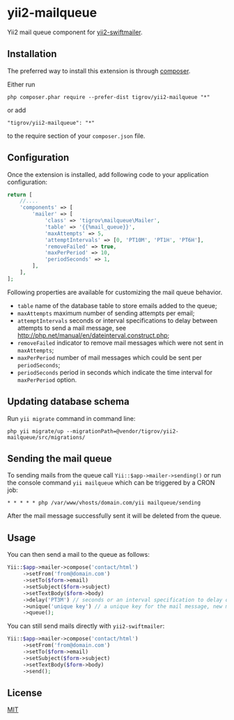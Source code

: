 yii2-mailqueue
==============

Yii2 mail queue component for [yii2-swiftmailer](http://www.yiiframework.com/doc-2.0/ext-swiftmailer-index.html).


Installation
------------

The preferred way to install this extension is through [composer](http://getcomposer.org/download/).

Either run

```
php composer.phar require --prefer-dist tigrov/yii2-mailqueue "*"
```

or add

```
"tigrov/yii2-mailqueue": "*"
```

to the require section of your `composer.json` file.

 
Configuration
-------------
Once the extension is installed, add following code to your application configuration:

```php
return [
    //....
    'components' => [
        'mailer' => [
            'class' => 'tigrov\mailqueue\Mailer',
            'table' => '{{%mail_queue}}',
            'maxAttempts' => 5,
            'attemptIntervals' => [0, 'PT10M', 'PT1H', 'PT6H'],
            'removeFailed' => true,
            'maxPerPeriod' => 10,
            'periodSeconds' => 1,
        ],
    ],
];
```

Following properties are available for customizing the mail queue behavior.

* `table` name of the database table to store emails added to the queue;
* `maxAttempts` maximum number of sending attempts per email;
* `attemptIntervals` seconds or interval specifications to delay between attempts to send a mail message, see http://php.net/manual/en/dateinterval.construct.php;
* `removeFailed` indicator to remove mail messages which were not sent in `maxAttempts`;
* `maxPerPeriod` number of mail messages which could be sent per `periodSeconds`;
* `periodSeconds` period in seconds which indicate the time interval for `maxPerPeriod` option.


Updating database schema
------------------------

Run `yii migrate` command in command line:

```
php yii migrate/up --migrationPath=@vendor/tigrov/yii2-mailqueue/src/migrations/
```

Sending the mail queue
-------------------------

To sending mails from the queue call `Yii::$app->mailer->sending()` or run the console command `yii mailqueue` which can be triggered by a CRON job:

```
* * * * * php /var/www/vhosts/domain.com/yii mailqueue/sending
```

After the mail message successfully sent it will be deleted from the queue.

Usage
-----

You can then send a mail to the queue as follows:

```php
Yii::$app->mailer->compose('contact/html')
     ->setFrom('from@domain.com')
     ->setTo($form->email)
     ->setSubject($form->subject)
     ->setTextBody($form->body)
     ->delay('PT3M') // seconds or an interval specification to delay of sending the mail message, see http://php.net/manual/en/dateinterval.construct.php
     ->unique('unique key') // a unique key for the mail message, new message with the same key will replace the old one
     ->queue();
```

You can still send mails directly with `yii2-swiftmailer`:

```php
Yii::$app->mailer->compose('contact/html')
     ->setFrom('from@domain.com')
     ->setTo($form->email)
     ->setSubject($form->subject)
     ->setTextBody($form->body)
     ->send();
```

License
-------

[MIT](LICENSE)
